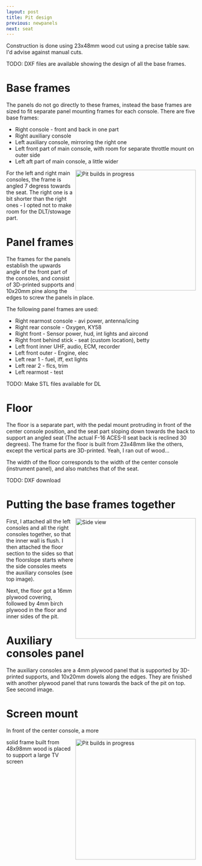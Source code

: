 ```yaml
---
layout: post
title: Pit design
previous: newpanels
next: seat
---
```


Construction is done using 23x48mm wood cut using a precise table saw. I'd advise against manual cuts.

TODO: DXF files are available showing the design of all the base frames.

# Base frames

The panels do not go directly to these frames, instead the base frames are sized to fit separate panel mounting frames for each console. There are five base frames:

* Right console - front and back in one part
* Right auxiliary console
* Left auxiliary console, mirroring the right one
* Left front part of main console, with room for separate throttle mount on outer side
* Left aft part of main console, a little wider

<a href="/viperpit/images/console_frames_full.jpg" border="0"><img align="right" width="320" src="/viperpit/images/console_frames_full.jpg" alt="Pit builds in progress" /></a>

For the left and right main consoles, the frame is angled 7 degress towards the seat. The right one is a bit shorter than the right ones - I opted not to make room for the DLT/stowage part.

# Panel frames

The frames for the panels establish the upwards angle of the front part of the consoles, and consist of 3D-printed supports and 10x20mm pine along the edges to screw the panels in place.

The following panel frames are used:

* Right rearmost console - avi power, antenna/icing
* Right rear console - Oxygen, KY58
* Right front - Sensor power, hud, int lights and aircond
* Right front behind stick - seat (custom location), betty
* Left front inner UHF, audio, ECM, recorder
* Left front outer - Engine, elec
* Left rear 1 - fuel, iff, ext lights
* Left rear 2 - flcs, trim
* Left rearmost - test


TODO: Make STL files available for DL

# Floor

The floor is a separate part, with the pedal mount protruding in front of the center console position, and the seat part sloping down towards the back to support an angled seat (The actual F-16 ACES-II seat back is reclined 30 degrees). The frame for the floor is built from 23x48mm like the others, except the vertical parts are 3D-printed. Yeah, I ran out of wood...

The width of the floor corresponds to the width of the center console (instrument panel), and also matches that of the seat.



TODO: DXF download

# Putting the base frames together

<a href="/viperpit/images/frame_full_screen.jpg" border="0"><img width="320" align="right" src="/viperpit/images/frame_full_screen.jpg" alt="Side view" /></a>

First, I attached all the left consoles and all the right consoles together, so that the inner wall is flush. I then attached the floor section to the sides so that the floorslope starts where the side consoles meets the auxiliary consoles (see top image).

Next, the floor got a 16mm plywood covering, followed by 4mm birch plywood in the floor and inner sides of the pit.

# Auxiliary consoles panel

The auxiliary consoles are a 4mm plywood panel that is supported by 3D-printed supports, and 10x20mm dowels along the edges. They are finished with another plywood panel that runs towards the back of the pit on top. See second image.

# Screen mount

In front of the center console, a more

<a href="/viperpit/images/full_frames.jpg" border="0"><img align="right" width="320" src="/viperpit/images/full_frames.jpg" alt="Pit builds in progress" /></a> solid frame built from 48x98mm wood is placed to support a large TV screen
